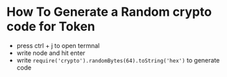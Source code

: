 # How To Generate a Random crypto code for Token
- press ctrl + j to open termnal
- write node and hit enter
- write `require('crypto').randomBytes(64).toString('hex')` to generate code